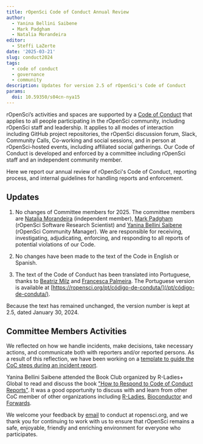 ```yaml
---
title: rOpenSci Code of Conduct Annual Review
author:
  - Yanina Bellini Saibene
  - Mark Padgham
  - Natalia Morandeira
editor:
  - Steffi LaZerte
date: '2025-03-21'
slug: conduct2024
tags:
  - code of conduct
  - governance
  - community
description: Updates for version 2.5 of rOpenSci's Code of Conduct
params: 
  doi: 10.59350/s04cn-nya15
---
```


rOpenSci’s activities and spaces are supported by a [Code of Conduct](/code-of-conduct/) 
that applies to all people participating in the rOpenSci community, 
including rOpenSci staff and leadership.
It applies to all modes of interaction including GitHub project repositories, 
the rOpenSci discussion forum, Slack, Community Calls, Co-working and social sessions, 
and in person at rOpenSci-hosted events, including affiliated social gatherings.
Our Code of Conduct is developed and enforced by a committee including rOpenSci staff and an independent community member.

Here we report our annual review of rOpenSci's Code of Conduct, 
reporting process, and internal guidelines for handling reports and enforcement.

## Updates

1.  No changes of Committee members for 2025.
    The committee members are [Natalia Morandeira](/author/natalia-morandeira/) (independent member), 
    [Mark Padgham](/author/mark-padgham) (rOpenSci Software Research Scientist) and 
    [Yanina Bellini Saibene](/author/yanina-bellini-saibene) (rOpenSci Community Manager).
    We are responsible for receiving, investigating, adjudicating, enforcing, 
    and responding to all reports of potential violations of our Code.

2.  No changes have been made to the text of the Code in English or Spanish.

3.  The text of the Code of Conduct has been translated into Portuguese, thanks to [Beatriz Milz](/author/beatriz-milz/) and [Francesca Palmeira](/author/francesca-belem-lopes-palmeira/).
    The Portuguese version is available at [https://ropensci.org/pt/código-de-conduta/](/pt/código-de-conduta/).
  

Because the text has remained unchanged, the version number is kept at 2.5, dated January 30, 2024.

## Committee Members Activities

We reflected on how we handle incidents, make decisions, take necessary actions, and communicate both with reporters and/or reported persons. As a result of this reflection, we have been working on a [template to guide the CoC steps during an incident report](/blog/2025/03/20/coc-incident-template/).

Yanina Bellini Saibene attended the Book Club organized by R-Ladies+ Global to 
read and discuss the book ["How to Respond to Code of Conduct Reports"](https://files.frameshiftconsulting.com/books/cocguide.pdf). It was a good opportunity to discuss with and learn from 
other CoC member of other organizations including [R-Ladies](https://rladies.org), [Bioconductor](https://www.bioconductor.org) and [Forwards](https://forwards.github.io). 

We welcome your feedback by [email](mailto:conduct@ropensci.org) to conduct at ropensci.org, 
and we thank you for continuing to work with us to ensure that rOpenSci remains a safe, 
enjoyable, friendly and enriching environment for everyone who participates.
